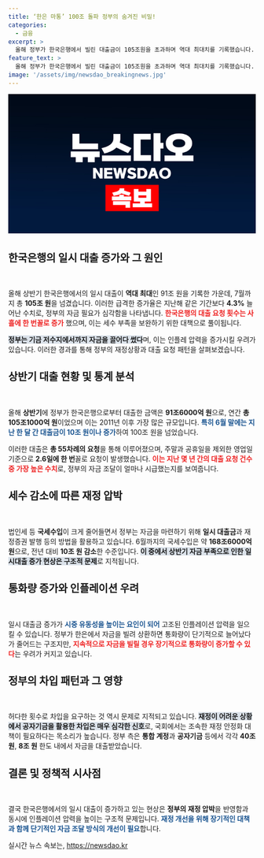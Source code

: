 ```yaml
---
title: ‘한은 마통’ 100조 돌파 정부의 숨겨진 비밀!
categories:
  - 금융
excerpt: >
  올해 정부가 한국은행에서 빌린 대출금이 105조원을 초과하며 역대 최대치를 기록했습니다. 세수 부족으로 공자기금까지 동원돼 인플레이션 압력이 커질 우려가 제기됩니다. 클릭으로 더 자세한 상황을 알아보세요!
feature_text: >
  올해 정부가 한국은행에서 빌린 대출금이 105조원을 초과하며 역대 최대치를 기록했습니다. 세수 부족으로 공자기금까지 동원돼 인플레이션 압력이 커질 우려가 제기됩니다. 클릭으로 더 자세한 상황을 알아보세요!
image: '/assets/img/newsdao_breakingnews.jpg'
---
```


<p><img src="/assets/img/newsdao_breakingnews.jpg" alt="cryptoinkorea 속보" /></p>

<h2 data-ke-size="size26">한국은행의 일시 대출 증가와 그 원인</h2>

<p data-ke-size="size16">&nbsp;</p>

<p>올해 상반기 한국은행에서의 일시 대출이 <strong>역대 최대</strong>인 91조 원을 기록한 가운데, 7월까지 총 <strong>105조 원</strong>을 넘겼습니다. 이러한 급격한 증가율은 지난해 같은 기간보다 <strong>4.3%</strong> 늘어난 수치로, 정부의 자금 필요가 심각함을 나타냅니다. <strong><b><span style="color: #ee2323;">한국은행의 대출 요청 횟수는 사흘에 한 번꼴로 증가</span></b></strong> 했으며, 이는 세수 부족을 보완하기 위한 대책으로 풀이됩니다. </p>

<p><b><span style="background-color: #21538527;">정부는 기금 저수지에서까지 자금을 끌어다 썼다</span></b>며, 이는 인플레 압력을 증가시킬 우려가 있습니다. 이러한 경과를 통해 정부의 재정상황과 대출 요청 패턴을 살펴보겠습니다.</p>

<h2 data-ke-size="size26">상반기 대출 현황 및 통계 분석</h2>

<p data-ke-size="size16">&nbsp;</p>

<p>올해 <strong>상반기</strong>에 정부가 한국은행으로부터 대출한 금액은 <strong>91조6000억 원</strong>으로, 연간 <strong>총 105조1000억 원</strong>이었으며 이는 2011년 이후 가장 많은 규모입니다. <b><span style="color: #1a5490;">특히 6월 말에는 지난 한 달 간 대출금이 10조 원이나 증가</span></b>하여 100조 원을 넘었습니다. </p>

<p>이러한 대출은 <strong>총 55차례의 요청</strong>을 통해 이루어졌으며, 주말과 공휴일을 제외한 영업일 기준으로 <strong>2.6일에 한 번</strong>꼴로 요청이 발생했습니다. <b><span style="color: #ee2323;">이는 지난 몇 년 간의 대출 요청 건수 중 가장 높은 수치</span></b>로, 정부의 자금 조달이 얼마나 시급했는지를 보여줍니다. </p>

<h2 data-ke-size="size26">세수 감소에 따른 재정 압박</h2>

<p data-ke-size="size16">&nbsp;</p>

<p>법인세 등 <strong>국세수입</strong>이 크게 줄어들면서 정부는 자금을 마련하기 위해 <strong>일시 대출금</strong>과 재정증권 발행 등의 방법을 활용하고 있습니다. 6월까지의 국세수입은 약 <strong>168조6000억 원</strong>으로, 전년 대비 <strong>10조 원 감소</strong>한 수준입니다. <b><span style="background-color: #21538527;">이 중에서 상반기 자금 부족으로 인한 일시대출 증가 현상은 구조적 문제</span></b>로 지적됩니다. </p>

<h2 data-ke-size="size26">통화량 증가와 인플레이션 우려</h2>

<p data-ke-size="size16">&nbsp;</p>

<p>일시 대출금 증가가 <b><span style="color: #1a5490;">시중 유동성을 높이는 요인이 되어</span></b> 고조된 인플레이션 압력을 일으킬 수 있습니다. 정부가 한은에서 자금을 빌려 상환하면 통화량이 단기적으로 늘어났다가 줄어드는 구조지만, <b><span style="color: #ee2323;">지속적으로 자금을 빌릴 경우 장기적으로 통화량이 증가할 수 있다</span></b>는 우려가 커지고 있습니다. </p>

<h2 data-ke-size="size26">정부의 차입 패턴과 그 영향</h2>

<p data-ke-size="size16">&nbsp;</p>

<p>허다한 횟수로 차입을 요구하는 것 역시 문제로 지적되고 있습니다. <b><span style="background-color: #21538527;">재정이 어려운 상황에서 공자기금을 활용한 차입은 매우 심각한 신호</span></b>로, 국회에서는 조속한 재정 안정화 대책이 필요하다는 목소리가 높습니다. 정부 측은 <strong>통합 계정</strong>과 <strong>공자기금</strong> 등에서 각각 <strong>40조 원</strong>, <strong>8조 원</strong> 한도 내에서 자금을 대출받았습니다. </p>

<h2 data-ke-size="size26">결론 및 정책적 시사점</h2>

<p data-ke-size="size16">&nbsp;</p>

<p>결국 한국은행에서의 일시 대출이 증가하고 있는 현상은 <strong>정부의 재정 압박</strong>을 반영함과 동시에 인플레이션 압력을 높이는 구조적 문제입니다. <b><span style="color: #1a5490;">재정 개선을 위해 장기적인 대책과 함께 단기적인 자금 조달 방식의 개선이 필요</span></b>합니다. </p>
실시간 뉴스 속보는, <a href="https://newsdao.kr" rel="dofollow">https://newsdao.kr</a>


